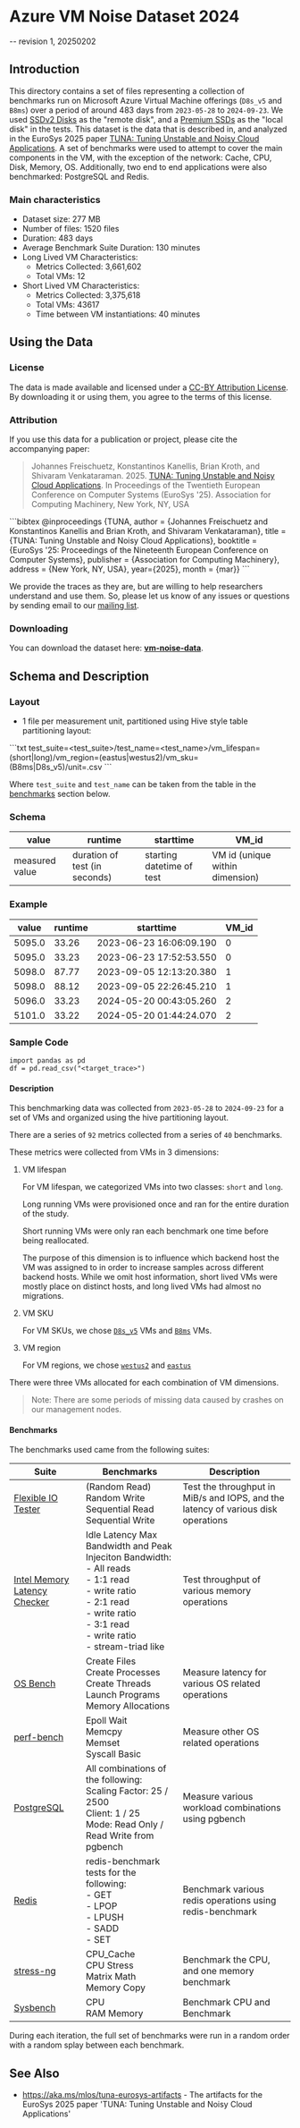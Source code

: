 # Azure VM Noise Dataset 2024

-- revision 1, 20250202

## Introduction

This directory contains a set of files representing a collection of benchmarks run on Microsoft Azure Virtual Machine offerings (`D8s_v5` and `B8ms`) over a period of around 483 days from `2023-05-28` to `2024-09-23`.
We used [SSDv2 Disks](https://learn.microsoft.com/en-us/azure/virtual-machines/disks-types#premium-ssd-v2) as the "remote disk", and a [Premium SSDs](https://learn.microsoft.com/en-us/azure/virtual-machines/disks-types#premium-ssds) as the "local disk" in the tests.
This dataset is the data that is described in, and analyzed in the EuroSys 2025 paper [TUNA: Tuning Unstable and Noisy Cloud Applications](https://www.microsoft.com/en-us/research/publication/tuna-tuning-unstable-and-noisy-cloud-applications/).
A set of benchmarks were used to attempt to cover the main components in the VM, with the exception of the network: Cache, CPU, Disk, Memory, OS.
Additionally, two end to end applications were also benchmarked: PostgreSQL and Redis.

### Main characteristics

* Dataset size: 277 MB
* Number of files: 1520 files
* Duration: 483 days
* Average Benchmark Suite Duration: 130 minutes
* Long Lived VM Characteristics:
  * Metrics Collected: 3,661,602
  * Total VMs: 12
* Short Lived VM Characteristics:
  * Metrics Collected: 3,375,618
  * Total VMs: 43617
  * Time between VM instantiations: 40 minutes

## Using the Data

### License

The data is made available and licensed under a [CC-BY Attribution License](https://github.com/Azure/AzurePublicDataset/blob/master/LICENSE). By downloading it or using them, you agree to the terms of this license.

### Attribution

If you use this data for a publication or project, please cite the accompanying paper:

> Johannes Freischuetz, Konstantinos Kanellis, Brian Kroth, and Shivaram Venkataraman. 2025. [TUNA: Tuning Unstable and Noisy Cloud Applications](https://www.microsoft.com/en-us/research/publication/tuna-tuning-unstable-and-noisy-cloud-applications/). In Proceedings of the Twentieth European Conference on Computer Systems (EuroSys '25). Association for Computing Machinery, New York, NY, USA

&#96;&#96;&#96;bibtex
@inproceedings {TUNA, author = {Johannes Freischuetz and Konstantinos Kanellis and Brian Kroth, and Shivaram Venkataraman}, title = {TUNA: Tuning Unstable and Noisy Cloud Applications}, booktitle = {EuroSys '25: Proceedings of the Nineteenth European Conference on Computer Systems}, publisher = {Association for Computing Machinery}, address = {New York, NY, USA}, year={2025}, month = {mar}}
&#96;&#96;&#96;

We provide the traces as they are, but are willing to help researchers understand and use them. So, please let us know of any issues or questions by sending email to our  [mailing list](mailto:azurepublicdataset@service.microsoft.com).

### Downloading

You can download the dataset here:  [**vm-noise-data**](https://github.com/Azure/AzurePublicDataset/raw/master/data/vm-noise-data).

## Schema and Description

### Layout

* 1 file per measurement unit, partitioned using Hive style table partitioning layout:


&#96;&#96;&#96;txt
test_suite=<test_suite>/test_name=<test_name>/vm_lifespan=(short|long)/vm_region=(eastus|westus2)/vm_sku=(B8ms|D8s_v5)/unit=<unit>.csv
&#96;&#96;&#96;

Where `test_suite` and `test_name` can be taken from the table in the [benchmarks](#benchmarks) section below.

### Schema

|value|runtime|starttime|VM_id|
|--|--|--------|--|
|measured value|duration of test (in seconds)|starting datetime of test|VM id (unique within dimension)|

### Example

|value|runtime|starttime|VM_id|
|-----|-------|---------|-----|
|5095.0|33.26|2023-06-23 16:06:09.190|0|
|5095.0|33.23|2023-06-23 17:52:53.550|0|
|5098.0|87.77|2023-09-05 12:13:20.380|1|
|5098.0|88.12|2023-09-05 22:26:45.210|1|
|5096.0|33.23|2024-05-20 00:43:05.260|2|
|5101.0|33.22|2024-05-20 01:44:24.070|2|

### Sample Code

```
import pandas as pd
df = pd.read_csv("<target_trace>")
```

#### Description

This benchmarking data was collected from `2023-05-28` to `2024-09-23` for a set of VMs and organized using the hive partitioning layout.

There are a series of `92` metrics collected from a series of `40` benchmarks.

These metrics were collected from VMs in 3 dimensions:

1. VM lifespan

    For VM lifespan, we categorized VMs into two classes: `short` and `long`.

    Long running VMs were provisioned once and ran for the entire duration of the study.

    Short running VMs were only ran each benchmark one time before being reallocated.

    The purpose of this dimension is to influence which backend host the VM was assigned to in order to increase samples across different backend hosts. While we omit host information, short lived VMs were mostly place on distinct hosts, and long lived VMs had almost no migrations.

2. VM SKU

    For VM SKUs, we chose [`D8s_v5`](https://learn.microsoft.com/en-us/azure/virtual-machines/sizes/general-purpose/d-family?tabs=dpsv6%2Cdpdsv6%2Cdasv6%2Cdalsv6%2Cdv5%2Cddv5%2Cdasv5%2Cdpsv5%2Cdplsv5%2Cdlsv5%2Cdv4%2Cdav4%2Cddv4%2Cdv3%2Cdv2#dv5-and-dsv5-series) VMs and [`B8ms`](https://learn.microsoft.com/en-us/azure/virtual-machines/sizes/general-purpose/b-family) VMs.

3. VM region

    For VM regions, we chose [`westus2`](https://datacenters.microsoft.com/globe/explore?info=region_westus2) and [`eastus`](https://datacenters.microsoft.com/globe/explore?info=region_eastus)

There were three VMs allocated for each combination of VM dimensions.

> Note: There are some periods of missing data caused by crashes on our management nodes.

#### Benchmarks

The benchmarks used came from the following suites:

| Suite | Benchmarks | Description |
|---|---|---|
| [Flexible IO Tester](https://openbenchmarking.org/test/pts/fio) | (Random Read) <br> Random Write <br> Sequential Read <br> Sequential Write | Test the throughput in MiB/s and IOPS, and the latency of various disk operations |
| [Intel Memory Latency Checker](https://openbenchmarking.org/test/pts/intel-mlc) | Idle Latency Max Bandwidth and Peak Injeciton Bandwidth: <br> - All reads <br> - 1:1 read <br> - write ratio <br> - 2:1 read <br> - write ratio <br> - 3:1 read <br> - write ratio <br> - stream-triad like | Test throughput of various memory operations |
| [OS Bench](https://openbenchmarking.org/test/pts/osbench) | Create Files <br> Create Processes <br> Create Threads <br> Launch Programs <br> Memory Allocations | Measure latency for various OS related operations |
| [perf-bench](https://openbenchmarking.org/test/pts/perf-bench) | Epoll Wait <br> Memcpy <br> Memset <br> Syscall Basic | Measure other OS related operations |
| [PostgreSQL](https://openbenchmarking.org/test/pts/pgbench) | All combinations of the following: <br> Scaling Factor: 25 / 2500 <br> Client: 1 / 25 <br> Mode: Read Only / Read Write from pgbench | Measure various workload combinations using pgbench |
| [Redis](https://openbenchmarking.org/test/pts/redis-1.3.1) | redis-benchmark tests for the following: <br> - GET <br> - LPOP <br> - LPUSH <br> - SADD <br> - SET | Benchmark various redis operations using redis-benchmark |
| [stress-ng](https://openbenchmarking.org/test/pts/stress-ng) | CPU_Cache <br> CPU Stress <br> Matrix Math <br> Memory Copy | Benchmark the CPU, and one memory benchmark |
| [Sysbench](https://openbenchmarking.org/test/pts/sysbench) | CPU <br> RAM Memory | Benchmark CPU and Benchmark |

During each iteration, the full set of benchmarks were run in a random order with a random splay between each benchmark.

## See Also

* <https://aka.ms/mlos/tuna-eurosys-artifacts> - The artifacts for the EuroSys 2025 paper 'TUNA: Tuning Unstable and Noisy Cloud Applications'
